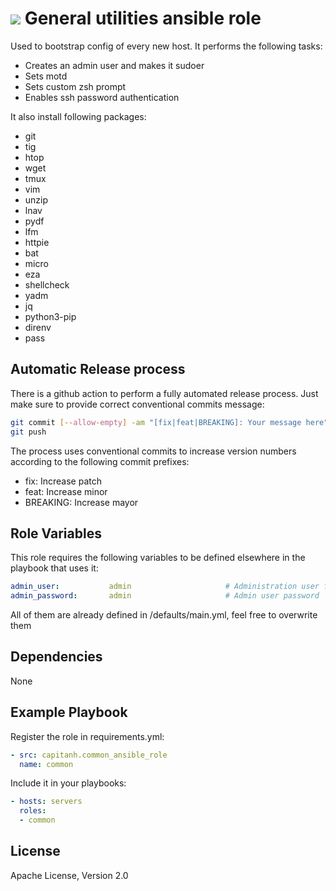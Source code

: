 [![](https://img.shields.io/badge/powered%20by-Nyx-blue)](https://github.com/mooltiverse/nyx)
General utilities ansible role
=========
Used to bootstrap config of every new host. It performs the following tasks:

* Creates an admin user and makes it sudoer
* Sets motd
* Sets custom zsh prompt
* Enables ssh password authentication

It also install following packages:

* git
* tig
* htop
* wget
* tmux
* vim
* unzip
* lnav
* pydf
* lfm
* httpie
* bat
* micro
* eza
* shellcheck
* yadm
* jq
* python3-pip
* direnv
* pass

Automatic Release process
--------------------------
There is a github action to perform a fully automated release process. Just make sure to provide correct conventional commits message:

```bash
git commit [--allow-empty] -am "[fix|feat|BREAKING]: Your message here"
git push
```
The process uses conventional commits to increase version numbers according to the following commit prefixes:
* fix: Increase patch
* feat: Increase minor
* BREAKING: Increase mayor

Role Variables
--------------
This role requires the following variables to be defined elsewhere in the playbook that uses it:
```yaml
admin_user:           admin                     # Administration user for all hosts
admin_password:       admin                     # Admin user password
```
All of them are already defined in /defaults/main.yml, feel free to overwrite them

Dependencies
------------
None

Example Playbook
----------------
Register the role in requirements.yml:
```yaml
- src: capitanh.common_ansible_role
  name: common
```
Include it in your playbooks:
```yaml
- hosts: servers
  roles:
  - common
```
License
-------
Apache License, Version 2.0

